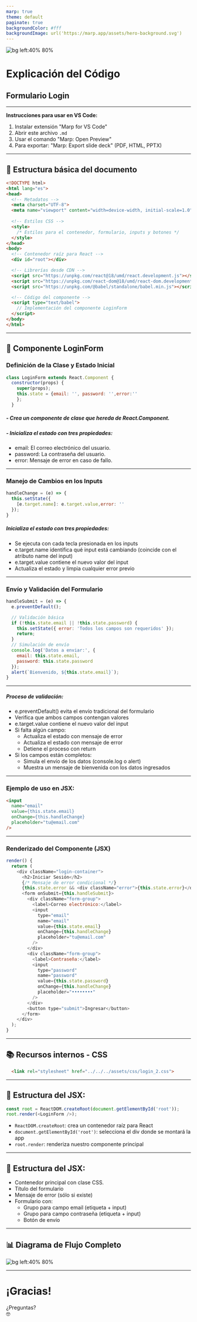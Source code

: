 ```yaml
---
marp: true
theme: default
paginate: true
backgroundColor: #fff
backgroundImage: url('https://marp.app/assets/hero-background.svg')
---
```

![bg left:40% 80%](https://www.sena.edu.co/Style%20Library/alayout/images/logoSena.png)
# Explicación del Código   
## Formulario Login

---

**Instrucciones para usar en VS Code:**
1. Instalar extensión "Marp for VS Code"
2. Abrir este archivo `.md`
3. Usar el comando "Marp: Open Preview"
4. Para exportar: "Marp: Export slide deck" (PDF, HTML, PPTX)
---
## 🧩 Estructura básica del documento

```html
<!DOCTYPE html>
<html lang="es">
<head>
  <!-- Metadatos -->
  <meta charset="UTF-8">
  <meta name="viewport" content="width=device-width, initial-scale=1.0">
  
  <!-- Estilos CSS -->
  <style>
    /* Estilos para el contenedor, formulario, inputs y botones */
  </style>
</head>
<body>
  <!-- Contenedor raíz para React -->
  <div id="root"></div>

  <!-- Librerías desde CDN -->
  <script src="https://unpkg.com/react@18/umd/react.development.js"></script>
  <script src="https://unpkg.com/react-dom@18/umd/react-dom.development.js"></script>
  <script src="https://unpkg.com/@babel/standalone/babel.min.js"></script>

  <!-- Código del componente -->
  <script type="text/babel">
    // Implementación del componente LoginForm
  </script>
</body>
</html>
```
---
## 🔧 Componente LoginForm
### Definición de la Clase y Estado Inicial
```js
class LoginForm extends React.Component {
  constructor(props) {
    super(props);
    this.state = {email: '', password: '',error:''
    };
  }
```
##### - Crea un componente de clase que hereda de React.Component.
##### - Inicializa el estado con tres propiedades:
  - email: El correo electrónico del usuario.
  - password: La contraseña del usuario.
  - error: Mensaje de error en caso de fallo.
---
### Manejo de Cambios en los Inputs
```js
handleChange = (e) => {
  this.setState({
    [e.target.name]: e.target.value,error: ''
  });
}
```
##### Inicializa el estado con tres propiedades:
  - Se ejecuta con cada tecla presionada en los inputs
  - e.target.name identifica qué input está cambiando (coincide con el atributo name del input)
  - e.target.value contiene el nuevo valor del input
   - Actualiza el estado y limpia cualquier error previo

---
### Envío y Validación del Formulario
```js
handleSubmit = (e) => {
  e.preventDefault();

  // Validación básica
  if (!this.state.email || !this.state.password) {
    this.setState({ error: 'Todos los campos son requeridos' });
    return;
  }
  // Simulación de envío
  console.log('Datos a enviar:', {
    email: this.state.email,
    password: this.state.password
  });
  alert(`Bienvenido, ${this.state.email}`);
}
```
---
##### Proceso de validación:
  - e.preventDefault() evita el envío tradicional del formulario
  - Verifica que ambos campos contengan valores
  - e.target.value contiene el nuevo valor del input
   - Si falta algún campo:
      -  Actualiza el estado con mensaje de error
     - Actualiza el estado con mensaje de error
      - Detiene el proceso con return
  - Si los campos están completos:
      - Simula el envío de los datos (console.log o alert)
      - Muestra un mensaje de bienvenida con los datos ingresados
---

### Ejemplo de uso en JSX:
```html
<input
  name="email"
  value={this.state.email}
  onChange={this.handleChange}
  placeholder="tu@email.com"
/>
```
---
### Renderizado del Componente (JSX)
```js
render() {
  return (
    <div className="login-container">
      <h2>Iniciar Sesión</h2>
      {/* Mensaje de error condicional */}
      {this.state.error && <div className="error">{this.state.error}</div>}
      <form onSubmit={this.handleSubmit}>
        <div className="form-group">
          <label>Correo electrónico:</label>
          <input
            type="email"
            name="email"
            value={this.state.email}
            onChange={this.handleChange}
            placeholder="tu@email.com"
          />
        </div>
        <div className="form-group">
          <label>Contraseña:</label>
          <input
            type="password"
            name="password"
            value={this.state.password}
            onChange={this.handleChange}
            placeholder="••••••••"
          />
        </div>
        <button type="submit">Ingresar</button>
      </form>
    </div>
  );
}
```
---

## 📚 Recursos internos - CSS

```html
  <link rel="stylesheet" href="../../../assets/css/login_2.css">
```


---

## 🧭 Estructura del JSX:

```js
const root = ReactDOM.createRoot(document.getElementById('root'));
root.render(<LoginForm />);
```

- `ReactDOM.createRoot`: crea un contenedor raíz para React
- `document.getElementById('root')`:  selecciona el div donde se montará la app
- `root.render`: renderiza nuestro componente principal <LoginForm>

---

## 📝 Estructura del JSX:

- Contenedor principal con clase CSS.
- Título del formulario
- Mensaje de error (sólo si existe)
- Formulario con:
  - Grupo para campo email (etiqueta + input)
  - Grupo para campo contraseña (etiqueta + input)
  - Botón de envío

---

## 📊 Diagrama de Flujo Completo

![bg left:40% 80%](login_explanations.svg)




---

# ¡Gracias!

¿Preguntas?  
🤓

